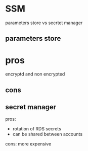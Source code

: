 # SSM
parameters store vs secrtet manager

## parameters store
# pros
encryptd and non encrypted 

## cons

## secret manager
pros:
* rotation of RDS secrets 
*  can be shared between accounts 

cons:
more expensive
